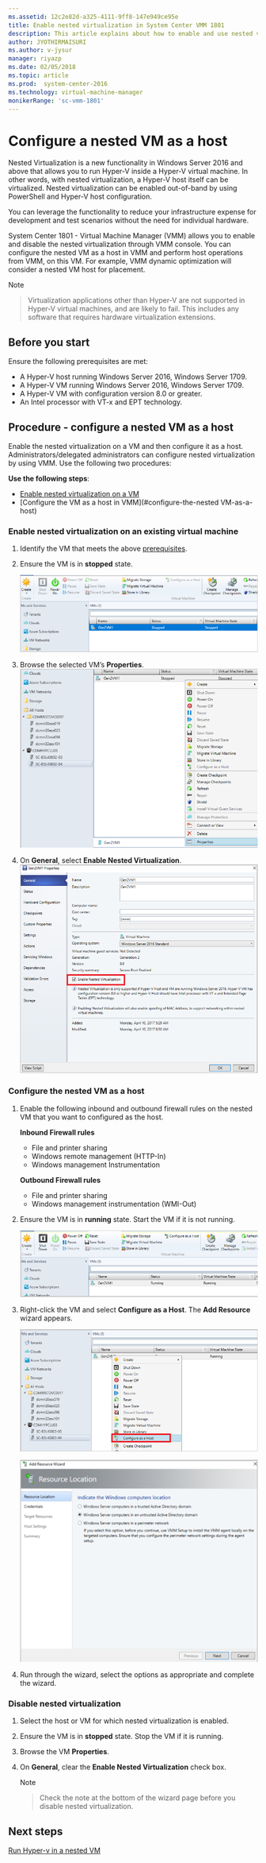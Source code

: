 ```yaml
---
ms.assetid: 12c2e82d-a325-4111-9ff8-147e949ce95e
title: Enable nested virtualization in System Center VMM 1801
description: This article explains about how to enable and use nested virtualization in VMM 1801
author: JYOTHIRMAISURI
ms.author: v-jysur
manager: riyazp
ms.date: 02/05/2018
ms.topic: article
ms.prod:  system-center-2016
ms.technology: virtual-machine-manager
monikerRange: 'sc-vmm-1801'
---
```


# Configure a nested VM as a host

Nested Virtualization is a new functionality in Windows Server 2016 and above that allows you to run Hyper-V inside a Hyper-V virtual machine. In other words, with nested virtualization, a Hyper-V host itself can be virtualized. Nested virtualization can be enabled out-of-band by using PowerShell and Hyper-V host configuration.

You can leverage the functionality to reduce your infrastructure expense for development and test scenarios without the need for individual hardware.

System Center 1801 - Virtual Machine Manager (VMM) allows you to enable and disable the nested virtualization through VMM console. You can configure the nested VM as a host in VMM and perform host operations from VMM, on this VM. For example, VMM dynamic optimization will consider a nested VM host for placement.

>[!NOTE]

> Virtualization applications other than Hyper-V are not supported in Hyper-V virtual machines, and are likely to fail. This includes any software that requires hardware virtualization extensions.

## Before you start

Ensure the following prerequisites are met:

- A Hyper-V host running Windows Server 2016, Windows Server 1709.
- A Hyper-V VM running Windows Server 2016, Windows Server 1709.
- A Hyper-V VM with configuration version 8.0 or greater.
- An Intel processor with VT-x and EPT technology.

## Procedure - configure a nested VM as a host

Enable the nested virtualization on a VM and then configure it as a host.
Administrators/delegated administrators can configure nested virtualization by using VMM. Use the following two procedures:

**Use the following steps**:

- [Enable nested virtualization on a VM](#enable-nested-virtualization-on-an-existing-virtual-machine)
- [Configure the VM as a host in VMM](#configure-the-nested VM-as-a-host)

### Enable nested virtualization on an existing virtual machine


1.	Identify the VM that meets the above [prerequisites](#before-you-start).
2.	Ensure the VM is in **stopped** state.

    ![stopped VM](media/nested-vm/nested-vm-stopped-state.png)

3. Browse the selected VM’s  **Properties**.
![vm properties](media/nested-vm/nested-vm-properties.png)
4. On **General**, select **Enable Nested Virtualization**.
![enable nested virtualization](media/nested-vm/nested-virtualization-enable.png)

### Configure the nested VM as a host
1.	Enable the following inbound and outbound firewall rules on the nested VM that you want to configured as the host.

    **Inbound Firewall rules**

    - File and printer sharing
    - Windows remote management (HTTP-In)
    - Windows management Instrumentation

    **Outbound Firewall rules**
    - File and printer sharing
    - Windows management instrumentation (WMI-Out)

2. Ensure the VM is in **running** state. Start the VM if it is not running.

    ![host vm running](media/nested-vm/nested-vm-running-state.png)

2. Right-click the VM and select **Configure as a Host**. The **Add Resource** wizard appears.

    ![configure vm as a host](media/nested-vm/nested-vm-configure-as-host.png)

    ![add resource wizard](media/nested-vm/nested-vm-add-resource1.png)

3. Run through the wizard, select the options as appropriate and complete the wizard.

### Disable nested virtualization

1.	Select the host or VM for which nested virtualization is enabled.
2.	Ensure the VM is in **stopped** state. Stop the VM if it is running.
3.	Browse the VM **Properties**.
4.	On **General**, clear the **Enable Nested Virtualization** check box.

    >[!NOTE]

    > Check the note at the bottom of the wizard page before you disable nested virtualization.

## Next steps
[Run Hyper-v in a nested VM](https://docs.microsoft.com/en-us/virtualization/hyper-v-on-windows/user-guide/nested-virtualization)
